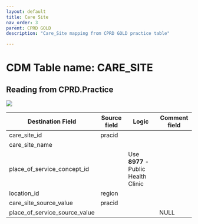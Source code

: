 ```yaml
---
layout: default
title: Care Site
nav_order: 3
parent: CPRD GOLD
description: "Care_Site mapping from CPRD GOLD practice table"

---
```


# CDM Table name: CARE_SITE

## Reading from CPRD.Practice

![](images/image5.png)

| Destination Field | Source field | Logic | Comment field |
| --- | --- | --- | --- |
| care_site_id | pracid |  |  |
| care_site_name |  |  |  |
| place_of_service_concept_id |  | Use **8977** - Public Health Clinic |  |
| location_id | region |  |  |
| care_site_source_value | pracid |  |  |
| place_of_service_source_value |  |  | NULL |